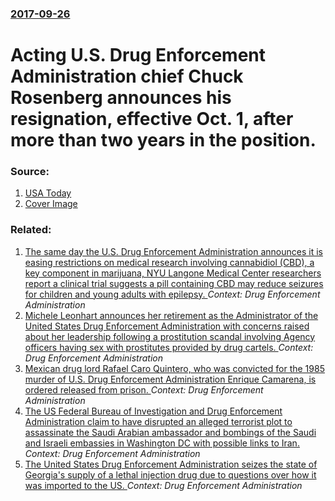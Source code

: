 ### [2017-09-26](/news/2017/09/26/index.md)

# Acting U.S. Drug Enforcement Administration chief Chuck Rosenberg announces his resignation, effective Oct. 1, after more than two years in the position. 




### Source:

1. [USA Today](https://www.usatoday.com/story/news/politics/2017/09/26/acting-dea-chief-chuck-rosenberg-step-down-rick-fuentes-under-consideration/705943001/)
1. [Cover Image](https://www.gannett-cdn.com/GDContent/applogos/usatoday.png)

### Related:

1. [The same day the U.S. Drug Enforcement Administration announces it is easing restrictions on medical research involving cannabidiol (CBD), a key component in marijuana, NYU Langone Medical Center researchers report a clinical trial suggests a pill containing CBD may reduce seizures for children and young adults with epilepsy. ](/news/2015/12/24/the-same-day-the-u-s-drug-enforcement-administration-announces-it-is-easing-restrictions-on-medical-research-involving-cannabidiol-cbd-a.md) _Context: Drug Enforcement Administration_
2. [Michele Leonhart announces her retirement as the Administrator of the United States Drug Enforcement Administration with concerns raised about her leadership following a prostitution scandal involving Agency officers having sex with prostitutes provided by drug cartels. ](/news/2015/04/21/michele-leonhart-announces-her-retirement-as-the-administrator-of-the-united-states-drug-enforcement-administration-with-concerns-raised-abo.md) _Context: Drug Enforcement Administration_
3. [Mexican drug lord Rafael Caro Quintero, who was convicted for the 1985 murder of U.S. Drug Enforcement Administration Enrique Camarena, is ordered released from prison. ](/news/2013/08/9/mexican-drug-lord-rafael-caro-quintero-who-was-convicted-for-the-1985-murder-of-u-s-drug-enforcement-administration-enrique-camarena-is-o.md) _Context: Drug Enforcement Administration_
4. [The US Federal Bureau of Investigation and Drug Enforcement Administration claim to have disrupted an alleged terrorist plot to assassinate the Saudi Arabian ambassador and bombings of the Saudi and Israeli embassies in Washington DC with possible links to Iran. ](/news/2011/10/11/the-us-federal-bureau-of-investigation-and-drug-enforcement-administration-claim-to-have-disrupted-an-alleged-terrorist-plot-to-assassinate.md) _Context: Drug Enforcement Administration_
5. [The United States Drug Enforcement Administration seizes the state of Georgia's supply of a lethal injection drug due to questions over how it was imported to the US. ](/news/2011/03/15/the-united-states-drug-enforcement-administration-seizes-the-state-of-georgia-s-supply-of-a-lethal-injection-drug-due-to-questions-over-how.md) _Context: Drug Enforcement Administration_
